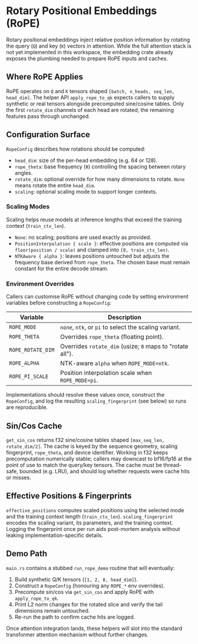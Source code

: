 # Rotary Positional Embeddings (RoPE)

Rotary positional embeddings inject relative position information by rotating the query (`Q`) and key (`K`) vectors in attention. While the full
attention stack is not yet implemented in this workspace, the embedding crate already exposes the plumbing needed to prepare RoPE inputs and caches.

## Where RoPE Applies

RoPE operates on `Q` and `K` tensors shaped `[batch, n_heads, seq_len, head_dim]`. The helper API `apply_rope_to_qk` expects callers to supply
synthetic or real tensors alongside precomputed sine/cosine tables. Only the first `rotate_dim` channels of each head are rotated; the remaining
features pass through unchanged.

## Configuration Surface

`RopeConfig` describes how rotations should be computed:

- `head_dim`: size of the per-head embedding (e.g. 64 or 128).
- `rope_theta`: base frequency (`θ`) controlling the spacing between rotary angles.
- `rotate_dim`: optional override for how many dimensions to rotate. `None` means rotate the entire `head_dim`.
- `scaling`: optional scaling mode to support longer contexts.

### Scaling Modes

Scaling helps reuse models at inference lengths that exceed the training context (`train_ctx_len`).

- `None`: no scaling; positions are used exactly as provided.
- `PositionInterpolation { scale }`: effective positions are computed via `floor(position / scale)` and clamped into `[0, train_ctx_len)`.
- `NTKAware { alpha }`: leaves positions untouched but adjusts the frequency base derived from `rope_theta`. The chosen base must remain constant for the entire decode stream.

### Environment Overrides

Callers can customise RoPE without changing code by setting environment variables before constructing a `RopeConfig`:

| Variable          | Description                                                 |
| ----------------- | ----------------------------------------------------------- |
| `ROPE_MODE`       | `none`, `ntk`, or `pi` to select the scaling variant.       |
| `ROPE_THETA`      | Overrides `rope_theta` (floating point).                    |
| `ROPE_ROTATE_DIM` | Overrides `rotate_dim` (usize; `0` maps to "rotate all").  |
| `ROPE_ALPHA`      | NTK-aware `alpha` when `ROPE_MODE=ntk`.                      |
| `ROPE_PI_SCALE`   | Position interpolation scale when `ROPE_MODE=pi`.           |

Implementations should resolve these values once, construct the `RopeConfig`, and log the resulting `scaling_fingerprint` (see below) so runs are
reproducible.

## Sin/Cos Cache

`get_sin_cos` returns f32 sine/cosine tables shaped `[max_seq_len, rotate_dim/2]`. The cache is keyed by the sequence geometry, scaling fingerprint,
`rope_theta`, and device identifier. Working in f32 keeps precomputation numerically stable; callers may downcast to bf16/fp16 at the point of use to
match the query/key tensors. The cache must be thread-safe, bounded (e.g. LRU), and should log whether requests were cache hits or misses.

## Effective Positions & Fingerprints

`effective_positions` computes scaled positions using the selected mode and the training context length (`train_ctx_len`).
`scaling_fingerprint` encodes the scaling variant, its parameters, and the training context. Logging the fingerprint once per run aids
post-mortem analysis without leaking implementation-specific details.

## Demo Path

`main.rs` contains a stubbed `run_rope_demo` routine that will eventually:

1. Build synthetic Q/K tensors (`[1, 2, 8, head_dim]`).
2. Construct a `RopeConfig` (honouring any `ROPE_*` env overrides).
3. Precompute sin/cos via `get_sin_cos` and apply RoPE with `apply_rope_to_qk`.
4. Print L2 norm changes for the rotated slice and verify the tail dimensions remain untouched.
5. Re-run the path to confirm cache hits are logged.

Once attention integration lands, these helpers will slot into the standard transformer attention mechanism without further changes.
